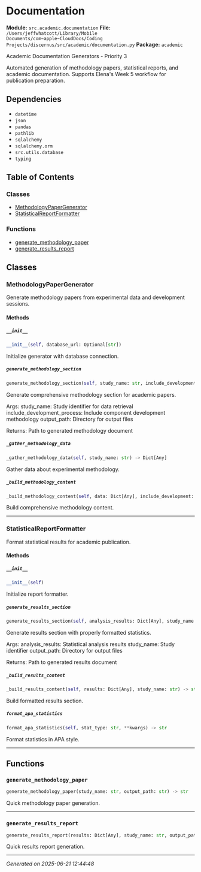 # Documentation

**Module:** `src.academic.documentation`
**File:** `/Users/jeffwhatcott/Library/Mobile Documents/com~apple~CloudDocs/Coding Projects/discernus/src/academic/documentation.py`
**Package:** `academic`

Academic Documentation Generators - Priority 3

Automated generation of methodology papers, statistical reports, and academic documentation.
Supports Elena's Week 5 workflow for publication preparation.

## Dependencies

- `datetime`
- `json`
- `pandas`
- `pathlib`
- `sqlalchemy`
- `sqlalchemy.orm`
- `src.utils.database`
- `typing`

## Table of Contents

### Classes
- [MethodologyPaperGenerator](#methodologypapergenerator)
- [StatisticalReportFormatter](#statisticalreportformatter)

### Functions
- [generate_methodology_paper](#generate-methodology-paper)
- [generate_results_report](#generate-results-report)

## Classes

### MethodologyPaperGenerator

Generate methodology papers from experimental data and development sessions.

#### Methods

##### `__init__`
```python
__init__(self, database_url: Optional[str])
```

Initialize generator with database connection.

##### `generate_methodology_section`
```python
generate_methodology_section(self, study_name: str, include_development_process: bool, output_path: str) -> str
```

Generate comprehensive methodology section for academic papers.

Args:
    study_name: Study identifier for data retrieval
    include_development_process: Include component development methodology
    output_path: Directory for output files
    
Returns:
    Path to generated methodology document

##### `_gather_methodology_data`
```python
_gather_methodology_data(self, study_name: str) -> Dict[Any]
```

Gather data about experimental methodology.

##### `_build_methodology_content`
```python
_build_methodology_content(self, data: Dict[Any], include_development: bool) -> str
```

Build comprehensive methodology content.

---

### StatisticalReportFormatter

Format statistical results for academic publication.

#### Methods

##### `__init__`
```python
__init__(self)
```

Initialize report formatter.

##### `generate_results_section`
```python
generate_results_section(self, analysis_results: Dict[Any], study_name: str, output_path: str) -> str
```

Generate results section with properly formatted statistics.

Args:
    analysis_results: Statistical analysis results
    study_name: Study identifier
    output_path: Directory for output files
    
Returns:
    Path to generated results document

##### `_build_results_content`
```python
_build_results_content(self, results: Dict[Any], study_name: str) -> str
```

Build formatted results section.

##### `format_apa_statistics`
```python
format_apa_statistics(self, stat_type: str, **kwargs) -> str
```

Format statistics in APA style.

---

## Functions

### `generate_methodology_paper`
```python
generate_methodology_paper(study_name: str, output_path: str) -> str
```

Quick methodology paper generation.

---

### `generate_results_report`
```python
generate_results_report(results: Dict[Any], study_name: str, output_path: str) -> str
```

Quick results report generation.

---

*Generated on 2025-06-21 12:44:48*